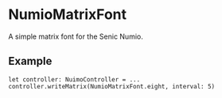 # NumioMatrixFont

A simple matrix font for the Senic Numio.

## Example

    let controller: NuimoController = ...
    controller.writeMatrix(NumioMatrixFont.eight, interval: 5)
    
    